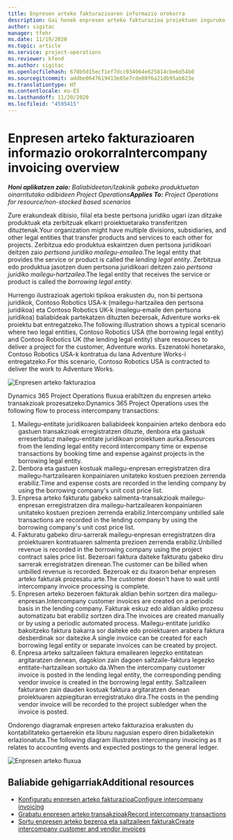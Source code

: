 ```yaml
---
title: Enpresen arteko fakturazioaren informazio orokorra
description: Gai honek enpresen arteko fakturazioa proiektuen inguruko informazioa eta adibideak eskaintzen ditu.
author: sigitac
manager: tfehr
ms.date: 11/19/2020
ms.topic: article
ms.service: project-operations
ms.reviewer: kfend
ms.author: sigitac
ms.openlocfilehash: 670b5d15ecf1ef7dcc034064e625814cbe6d54b0
ms.sourcegitcommit: addbe0647619413e85e7cde80f6a21db95ab623e
ms.translationtype: HT
ms.contentlocale: eu-ES
ms.lasthandoff: 11/20/2020
ms.locfileid: "4595415"
---
```

# <a name="intercompany-invoicing-overview"></a><span data-ttu-id="34185-103">Enpresen arteko fakturazioaren informazio orokorra</span><span class="sxs-lookup"><span data-stu-id="34185-103">Intercompany invoicing overview</span></span>

<span data-ttu-id="34185-104">_**Honi aplikatzen zaio:** Baliabideetan/Izakinik gabeko produktuetan oinarritutako adibideen Project Operations_</span><span class="sxs-lookup"><span data-stu-id="34185-104">_**Applies To:** Project Operations for resource/non-stocked based scenarios_</span></span>

<span data-ttu-id="34185-105">Zure erakundeak dibisio, filial eta beste pertsona juridiko ugari izan ditzake produktuak eta zerbitzuak elkarri proiektuetarako transferitzen dituztenak.</span><span class="sxs-lookup"><span data-stu-id="34185-105">Your organization might have multiple divisions, subsidiaries, and other legal entities that transfer products and services to each other for projects.</span></span> <span data-ttu-id="34185-106">Zerbitzua edo produktua eskaintzen duen pertsona juridikoari deitzen zaio *pertsona juridiko mailegu-emailea*.</span><span class="sxs-lookup"><span data-stu-id="34185-106">The legal entity that provides the service or product is called the *lending legal entity*.</span></span> <span data-ttu-id="34185-107">Zerbitzua edo produktua jasotzen duen pertsona juridikoari deitzen zaio *pertsona juridiko mailegu-hartzailea*.</span><span class="sxs-lookup"><span data-stu-id="34185-107">The legal entity that receives the service or product is called the *borrowing legal entity*.</span></span>

<span data-ttu-id="34185-108">Hurrengo ilustrazioak agertoki tipikoa erakusten du, non bi pertsona juridikok, Contoso Robotics USA-k (mailegu-hartzailea den pertsona juridikoa) eta Contoso Robotics UK-k (mailegu-emaile den pertsona juridikoa) baliabideak partekatzen dituzten bezeroak, Adventure works-ek proiektu bat entregatzeko.</span><span class="sxs-lookup"><span data-stu-id="34185-108">The following illustration shows a typical scenario where two legal entities, Contoso Robotics USA (the borrowing legal entity) and Contoso Robotics UK (the lending legal entity) share resources to deliver a project for the customer, Adventure works.</span></span> <span data-ttu-id="34185-109">Eszenatoki honetarako, Contoso Robotics USA-k kontratua du lana Adventure Works-i entregatzeko.</span><span class="sxs-lookup"><span data-stu-id="34185-109">For this scenario, Contoso Robotics USA is contracted to deliver the work to Adventure Works.</span></span>

![Enpresen arteko fakturazioa](./media/IntercompanyScenario.png) 

<span data-ttu-id="34185-111">Dynamics 365 Project Operations fluxua erabiltzen du enpresen arteko transakzioak prozesatzeko:</span><span class="sxs-lookup"><span data-stu-id="34185-111">Dynamics 365 Project Operations uses the following flow to process intercompany transactions:</span></span>

1. <span data-ttu-id="34185-112">Mailegu-entitate juridikoaren baliabideek konpainien arteko denbora edo gastuen transakzioak erregistratzen dituzte, denbora eta gastuak erreserbatuz mailegu-entitate juridikoan proiektuen aurka.</span><span class="sxs-lookup"><span data-stu-id="34185-112">Resources from the lending legal entity record intercompany time or expense transactions by booking time and expense against projects in the borrowing legal entity.</span></span>
2. <span data-ttu-id="34185-113">Denbora eta gastuen kostuak mailegu-enpresan erregistratzen dira mailegu-hartzailearen konpainiaren unitateko kostuen prezioen zerrenda erabiliz.</span><span class="sxs-lookup"><span data-stu-id="34185-113">Time and expense costs are recorded in the lending company by using the borrowing company's unit cost price list.</span></span>
3. <span data-ttu-id="34185-114">Enpresa arteko fakturatu gabeko salmenta-transakzioak mailegu-enpresan erregistratzen dira mailegu-hartzailearen konpainiaren unitateko kostuen prezioen zerrenda erabiliz.</span><span class="sxs-lookup"><span data-stu-id="34185-114">Intercompany unbilled sale transactions are recorded in the lending company by using the borrowing company's unit cost price list.</span></span>
4. <span data-ttu-id="34185-115">Fakturatu gabeko diru-sarrerak mailegu-enpresan erregistratzen dira proiektuaren kontratuaren salmenta prezioen zerrenda erabiliz.</span><span class="sxs-lookup"><span data-stu-id="34185-115">Unbilled revenue is recorded in the borrowing company using the project contract sales price list.</span></span> <span data-ttu-id="34185-116">Bezeroari faktura daiteke fakturatu gabeko diru sarrerak erregistratzen direnean.</span><span class="sxs-lookup"><span data-stu-id="34185-116">The customer can be billed when unbilled revenue is recorded.</span></span> <span data-ttu-id="34185-117">Bezeroak ez du itxaron behar enpresen arteko fakturak prozesatu arte.</span><span class="sxs-lookup"><span data-stu-id="34185-117">The customer doesn't have to wait until intercompany invoice processing is complete.</span></span>
5. <span data-ttu-id="34185-118">Enpresen arteko bezeroen fakturak aldian behin sortzen dira mailegu-enpresan.</span><span class="sxs-lookup"><span data-stu-id="34185-118">Intercompany customer invoices are created on a periodic basis in the lending company.</span></span> <span data-ttu-id="34185-119">Fakturak eskuz edo aldian aldiko prozesu automatizatu bat erabiliz sortzen dira.</span><span class="sxs-lookup"><span data-stu-id="34185-119">The invoices are created manually or by using a periodic automated process.</span></span> <span data-ttu-id="34185-120">Mailegu-entitate juridiko bakoitzeko faktura bakarra sor daiteke edo proiektuaren arabera faktura desberdinak sor daitezke.</span><span class="sxs-lookup"><span data-stu-id="34185-120">A single invoice can be created for each borrowing legal entity or separate invoices can be created by project.</span></span>
6. <span data-ttu-id="34185-121">Enpresa arteko saltzaileen faktura emailearen legezko entitatean argitaratzen denean, dagokion zain dagoen saltzaile-faktura legezko entitate-hartzailean sortuko da.</span><span class="sxs-lookup"><span data-stu-id="34185-121">When the intercompany customer invoice is posted in the lending legal entity, the corresponding pending vendor invoice is created in the borrowing legal entity.</span></span> <span data-ttu-id="34185-122">Saltzaileen fakturaren zain dauden kostuak faktura argitaratzen denean proiektuaren azpiegituran erregistratuko dira.</span><span class="sxs-lookup"><span data-stu-id="34185-122">The costs in the pending vendor invoice will be recorded to the project subledger when the invoice is posted.</span></span>

<span data-ttu-id="34185-123">Ondorengo diagramak enpresen arteko fakturazioa erakusten du kontabilitateko gertaerekin eta liburu nagusian espero diren bidalketekin erlazionatuta.</span><span class="sxs-lookup"><span data-stu-id="34185-123">The following diagram illustrates intercompany invoicing as it relates to accounting events and expected postings to the general ledger.</span></span>

![Enpresen arteko fluxua](./media/IntercompanyFlow.png)

## <a name="additional-resources"></a><span data-ttu-id="34185-125">Baliabide gehigarriak</span><span class="sxs-lookup"><span data-stu-id="34185-125">Additional resources</span></span>

- [<span data-ttu-id="34185-126">Konfiguratu enpresen arteko fakturazioa</span><span class="sxs-lookup"><span data-stu-id="34185-126">Configure intercompany invoicing</span></span>](configure-intercompany-invoicing.md)
- [<span data-ttu-id="34185-127">Grabatu enpresen arteko transakzioak</span><span class="sxs-lookup"><span data-stu-id="34185-127">Record intercompany transactions</span></span>](create-intercompany-transactions.md)
- [<span data-ttu-id="34185-128">Sortu enpresen arteko bezeroa eta saltzaileen fakturak</span><span class="sxs-lookup"><span data-stu-id="34185-128">Create intercompany customer and vendor invoices</span></span>](create-intercompany-customer-vendor-invoices.md)
